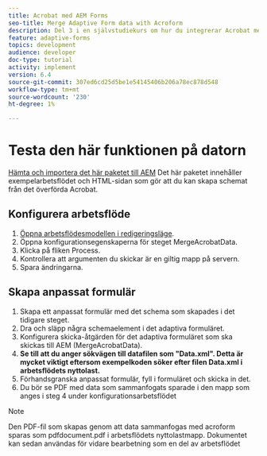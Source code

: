 ```yaml
---
title: Acrobat med AEM Forms
seo-title: Merge Adaptive Form data with Acroform
description: Del 3 i en självstudiekurs om hur du integrerar Acrobat med AEM Forms. Testa arbetsflödet och det adaptiva formuläret på datorn.
feature: adaptive-forms
topics: development
audience: developer
doc-type: tutorial
activity: implement
version: 6.4
source-git-commit: 307ed6cd25d5be1e54145406b206a78ec878d548
workflow-type: tm+mt
source-wordcount: '230'
ht-degree: 1%

---
```



# Testa den här funktionen på datorn

[Hämta och importera det här paketet till AEM](assets/acro-form-aem-form.zip)
Det här paketet innehåller exempelarbetsflödet och HTML-sidan som gör att du kan skapa schemat från det överförda Acrobat.

## Konfigurera arbetsflöde

1. [Öppna arbetsflödesmodellen i redigeringsläge](http://localhost:4502/editor.html/conf/global/settings/workflow/models/MergeAcroformData.html).
2. Öppna konfigurationsegenskaperna för steget MergeAcrobatData.
3. Klicka på fliken Process.
4. Kontrollera att argumenten du skickar är en giltig mapp på servern.
5. Spara ändringarna.

## Skapa anpassat formulär

1. Skapa ett anpassat formulär med det schema som skapades i det tidigare steget.
2. Dra och släpp några schemaelement i det adaptiva formuläret.
3. Konfigurera skicka-åtgärden för det adaptiva formuläret som ska skickas till AEM (MergeAcrobatData).
4. **Se till att du anger sökvägen till datafilen som &quot;Data.xml&quot;. Detta är mycket viktigt eftersom exempelkoden söker efter filen Data.xml i arbetsflödets nyttolast.**
5. Förhandsgranska anpassat formulär, fyll i formuläret och skicka in det.
6. Du bör se PDF med data som sammanfogats sparade i den mapp som anges i steg 4 under konfigurationsarbetsflödet

>[!NOTE]
>
>Den PDF-fil som skapas genom att data sammanfogas med acroform sparas som pdfdocument.pdf i arbetsflödets nyttolastmapp. Dokumentet kan sedan användas för vidare bearbetning som en del av arbetsflödet
